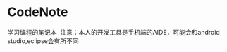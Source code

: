 # CodeNote
学习编程的笔记本
<img scr="/app/src/main/res/drawable-xhdpi/ic_launcher.png"></img>
注意：本人的开发工具是手机端的AIDE，可能会和android studio,eclipse会有所不同
